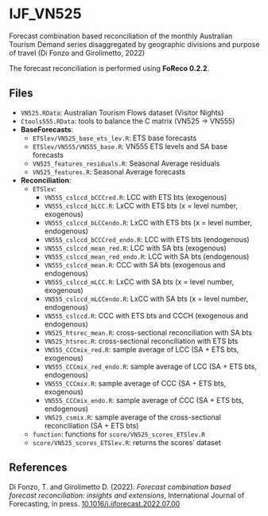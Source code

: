 
<!-- README.md is generated from README.Rmd. Please edit that file -->

# IJF_VN525

<!-- badges: start -->
<!-- badges: end -->

Forecast combination based reconciliation of the monthly Australian
Tourism Demand series disaggregated by geographic divisions and purpose
of travel (Di Fonzo and Girolimetto, 2022)

The forecast reconciliation is performed using **FoReco 0.2.2**.

## Files

-   `VN525.RData`: Australian Tourism Flows dataset (Visitor Nights)
-   `Ctools555.RData`: tools to balance the C matrix (VN525 -\> VN555)
-   **BaseForecasts**:
    -   `ETSlev/VN525_base_ets_lev.R`: ETS base forecasts
    -   `ETSlev/VN555/VN555_base.R`: VN555 ETS levels and SA base
        forecasts
    -   `VN525_features_residuals.R`: Seasonal Average residuals
    -   `VN525_features.R`: Seasonal Average forecasts
-   **Reconciliation**:
    -   `ETSlev`:
        -   `VN555_cslccd_bCCCred.R`: LCC with ETS bts (exogenous)
        -   `VN555_cslccd_bLCC.R`: LxCC with ETS bts (x = level number,
            exogenous)
        -   `VN555_cslccd_bLCCendo.R`: LxCC with ETS bts (x = level
            number, endogenous)
        -   `VN555_cslccd_bCCCred_endo.R`: LCC with ETS bts (endogenous)
        -   `VN555_cslccd_mean_red.R`: LCC with SA bts (exogenous)
        -   `VN555_cslccd_mean_red_endo.R`: LCC with SA bts (endogenous)
        -   `VN555_cslccd_mean.R`: CCC with SA bts (exogenous and
            endogenous)
        -   `VN555_cslccd_mLCC.R`: LxCC with SA bts (x = level number,
            exogenous)
        -   `VN555_cslccd_mLCCendo.R`: LxCC with SA bts (x = level
            number, endogenous)
        -   `VN555_cslccd.R`: CCC with ETS bts and CCCH (exogenous and
            endogenous)
        -   `VN525_htsrec_mean.R`: cross-sectional reconciliation with
            SA bts
        -   `VN525_htsrec.R`: cross-sectional reconciliation with ETS
            bts
        -   `VN555_CCCmix_red.R`: sample average of LCC (SA + ETS bts,
            exogenous)
        -   `VN555_CCCmix_red_endo.R`: sample average of LCC (SA + ETS
            bts, endogenous)
        -   `VN555_CCCmix.R`: sample average of CCC (SA + ETS bts,
            exogenous)
        -   `VN555_CCCmix_endo.R`: sample average of CCC (SA + ETS bts,
            endogenous)
        -   `VN525_csmix.R`: sample average of the cross-sectional
            reconciliation (SA + ETS bts)
    -   `function`: functions for `score/VN525_scores_ETSlev.R`
    -   `score/VN525_scores_ETSlev.R`: returns the scores’ dataset

## References

Di Fonzo, T. and Girolimetto D. (2022). *Forecast combination based
forecast reconciliation: insights and extensions*, International Journal
of Forecasting, in press.
[10.1016/j.ijforecast.2022.07.00](https://doi.org/10.1016/j.ijforecast.2022.07.001)
